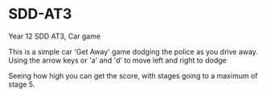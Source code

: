 # SDD-AT3
Year 12 SDD AT3, Car game

This is a simple car 'Get Away' game dodging the police as you drive away.
Using the arrow keys or 'a' and 'd' to move left and right to dodge

Seeing how high you can get the score, with stages going to a maximum of stage 5.
